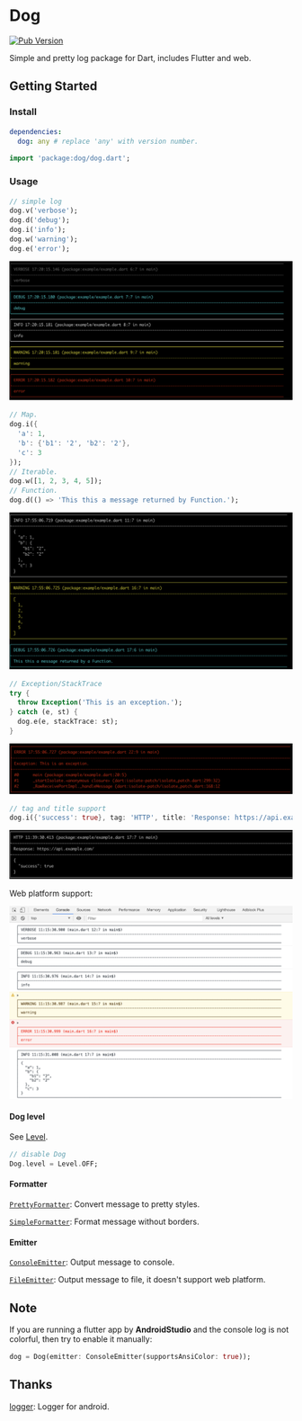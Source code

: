 # Dog

[![Pub Version](https://img.shields.io/pub/v/dog)](https://pub.dev/packages/dog)

Simple and pretty log package for Dart, includes Flutter and web.

## Getting Started

### Install

```yaml
dependencies:
  dog: any # replace 'any' with version number.
```

```dart
import 'package:dog/dog.dart';
```

### Usage

```dart
// simple log
dog.v('verbose');
dog.d('debug');
dog.i('info');
dog.w('warning');
dog.e('error');
```
![](art/1.png)

```dart
// Map.
dog.i({
  'a': 1,
  'b': {'b1': '2', 'b2': '2'},
  'c': 3
});
// Iterable.
dog.w([1, 2, 3, 4, 5]);
// Function.
dog.d(() => 'This this a message returned by Function.');
```
![](art/2.png)

```dart
// Exception/StackTrace
try {
  throw Exception('This is an exception.');
} catch (e, st) {
  dog.e(e, stackTrace: st);
}
```
![](art/3.png)

```dart
// tag and title support
dog.i({'success': true}, tag: 'HTTP', title: 'Response: https://api.example.com/');
```
![](art/4.png)

Web platform support:

![chrome](art/chrome.png)

#### Dog level

See [Level](lib/src/level.dart).
```dart
// disable Dog
Dog.level = Level.OFF;
```

#### Formatter

[`PrettyFormatter`](lib/src/formatter/pretty_formatter.dart): Convert message to pretty styles.

[`SimpleFormatter`](lib/src/formatter/simple_formatter.dart): Format message without borders.

#### Emitter

[`ConsoleEmitter`](lib/src/emitter/console_formatter.dart): Output message to console.

[`FileEmitter`](lib/src/emitter/file_formatter.dart): Output message to file, it doesn't support web platform.

## Note

If you are running a flutter app by **AndroidStudio** and the console log is not colorful, then try to enable it manually:  
```dart
dog = Dog(emitter: ConsoleEmitter(supportsAnsiColor: true));
```

## Thanks

[logger](https://github.com/orhanobut/logger): Logger for android.
